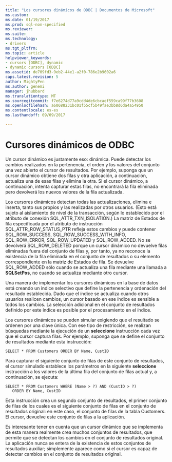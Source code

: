 ```yaml
---
title: "Los cursores dinámicos de ODBC | Documentos de Microsoft"
ms.custom: 
ms.date: 01/19/2017
ms.prod: sql-non-specified
ms.reviewer: 
ms.suite: 
ms.technology:
- drivers
ms.tgt_pltfrm: 
ms.topic: article
helpviewer_keywords:
- cursors [ODBC], dynamic
- dynamic cursors [ODBC]
ms.assetid: de709fd3-9eb2-44e1-a2f0-786e2b9602a6
caps.latest.revision: 5
author: MightyPen
ms.author: genemi
manager: jhubbard
ms.translationtype: MT
ms.sourcegitcommit: f7e6274d77a9cdd4de6cbcaef559ca99f77b3608
ms.openlocfilehash: a60688231bc01f55cf5b49fae3bb8d6da4a54950
ms.contentlocale: es-es
ms.lasthandoff: 09/09/2017

---
```

# <a name="odbc-dynamic-cursors"></a>Cursores dinámicos de ODBC
Un cursor dinámico es justamente eso: dinámica. Puede detectar los cambios realizados en la pertenencia, el orden y los valores del conjunto una vez abierto el cursor de resultados. Por ejemplo, suponga que un cursor dinámico obtiene dos filas y otra aplicación, a continuación, actualiza una de esas filas y elimina la otra. Si el cursor dinámico, a continuación, intenta capturar estas filas, no encontrará la fila eliminada pero devolverá los nuevos valores de la fila actualizada.  
  
 Los cursores dinámicos detectan todas las actualizaciones, elimina e inserta, tanto sus propios y las realizadas por otros usuarios. (Esto está sujeto al aislamiento de nivel de la transacción, según lo establecido por el atributo de conexión SQL_ATTR_TXN_ISOLATION.) La matriz de Estados de fila especificada por el atributo de instrucción SQL_ATTR_ROW_STATUS_PTR refleja estos cambios y puede contener SQL_ROW_SUCCESS, SQL_ROW_SUCCESS_WITH_INFO, SQL_ROW_ERROR, SQL_ROW_UPDATED y SQL_ROW_ADDED. No se devolverá SQL_ROW_DELETED porque un cursor dinámico no devuelve filas eliminadas fuera del conjunto de filas y, por tanto, ya no reconoce la existencia de la fila eliminada en el conjunto de resultados o su elemento correspondiente en la matriz de Estados de fila. Se devuelve SQL_ROW_ADDED sólo cuando se actualiza una fila mediante una llamada a **SQLSetPos**, no cuando se actualiza mediante otro cursor.  
  
 Una manera de implementar los cursores dinámicos en la base de datos está creando un índice selectivo que define la pertenencia y ordenación del resultado establecida. Dado que el índice se actualiza cuando otros usuarios realicen cambios, un cursor basado en ese índice es sensible a todos los cambios. La selección adicional en el conjunto de resultados definido por este índice es posible por el procesamiento en el índice.  
  
 Los cursores dinámicos se pueden simular exigiendo que el resultado se ordenen por una clave única. Con ese tipo de restricción, se realizan búsquedas mediante la ejecución de un **seleccione** instrucción cada vez que el cursor captura filas. Por ejemplo, suponga que se define el conjunto de resultados mediante esta instrucción:  
  
```  
SELECT * FROM Customers ORDER BY Name, CustID  
```  
  
 Para capturar el siguiente conjunto de filas de este conjunto de resultados, el cursor simulado establece los parámetros en la siguiente **seleccione** instrucción a los valores de la última fila del conjunto de filas actual y, a continuación, se ejecuta:  
  
```  
SELECT * FROM Customers WHERE (Name > ?) AND (CustID > ?)  
   ORDER BY Name, CustID  
```  
  
 Esta instrucción crea un segundo conjunto de resultados, el primer conjunto de filas de los cuales es el siguiente conjunto de filas en el conjunto de resultados original: en este caso, el conjunto de filas de la tabla Customers. El cursor, devuelve este conjunto de filas a la aplicación.  
  
 Es interesante tener en cuenta que un cursor dinámico que se implementa de esta manera realmente crea muchos conjuntos de resultados, que permite que se detectan los cambios en el conjunto de resultados original. La aplicación nunca se entera de la existencia de estos conjuntos de resultados auxiliar; simplemente aparece como si el cursor es capaz de detectar cambios en el conjunto de resultados original.
